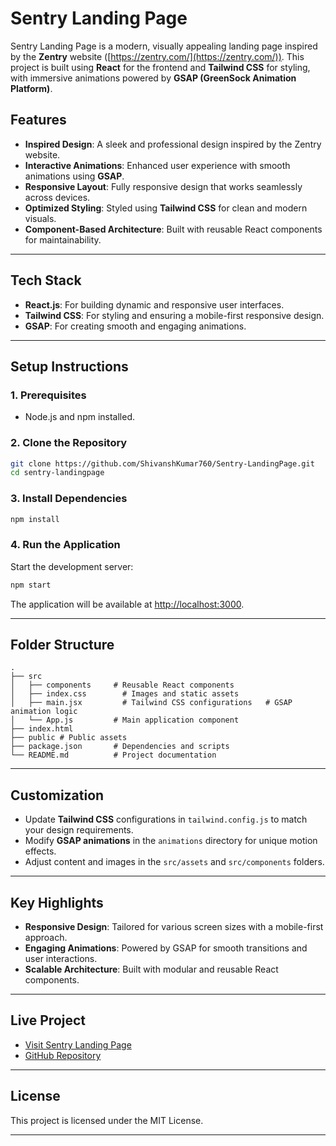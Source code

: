 # **Sentry Landing Page**

Sentry Landing Page is a modern, visually appealing landing page inspired by the **Zentry** website ([https://zentry.com/](https://zentry.com/)). This project is built using **React** for the frontend and **Tailwind CSS** for styling, with immersive animations powered by **GSAP (GreenSock Animation Platform)**.

## **Features**
- **Inspired Design**: A sleek and professional design inspired by the Zentry website.
- **Interactive Animations**: Enhanced user experience with smooth animations using **GSAP**.
- **Responsive Layout**: Fully responsive design that works seamlessly across devices.
- **Optimized Styling**: Styled using **Tailwind CSS** for clean and modern visuals.
- **Component-Based Architecture**: Built with reusable React components for maintainability.

---

## **Tech Stack**
- **React.js**: For building dynamic and responsive user interfaces.
- **Tailwind CSS**: For styling and ensuring a mobile-first responsive design.
- **GSAP**: For creating smooth and engaging animations.

---

## **Setup Instructions**
### **1. Prerequisites**
- Node.js and npm installed.

### **2. Clone the Repository**
```bash
git clone https://github.com/ShivanshKumar760/Sentry-LandingPage.git
cd sentry-landingpage
```

### **3. Install Dependencies**
```bash
npm install
```

### **4. Run the Application**
Start the development server:
```bash
npm start
```
The application will be available at [http://localhost:3000](http://localhost:3000).

---

## **Folder Structure**
```
.
├── src
│   ├── components     # Reusable React components
│   ├── index.css        # Images and static assets
│   ├── main.jsx         # Tailwind CSS configurations   # GSAP animation logic
│   └── App.js         # Main application component
├── index.html
├── public # Public assets
├── package.json       # Dependencies and scripts
└── README.md          # Project documentation
```

---

## **Customization**
- Update **Tailwind CSS** configurations in `tailwind.config.js` to match your design requirements.
- Modify **GSAP animations** in the `animations` directory for unique motion effects.
- Adjust content and images in the `src/assets` and `src/components` folders.

---

## **Key Highlights**
- **Responsive Design**: Tailored for various screen sizes with a mobile-first approach.
- **Engaging Animations**: Powered by GSAP for smooth transitions and user interactions.
- **Scalable Architecture**: Built with modular and reusable React components.

---

## **Live Project**
- [Visit Sentry Landing Page](https://sentry-landingpage.example.com)
- [GitHub Repository](https://github.com/ShivanshKumar760/Sentry-LandingPage.git)

---

## **License**
This project is licensed under the MIT License.

---

